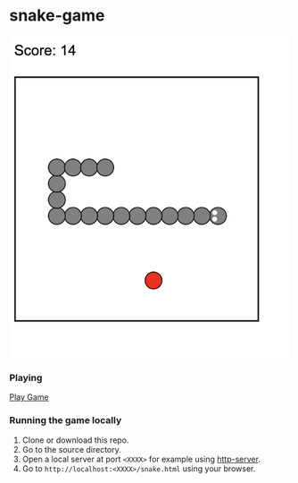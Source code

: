 # snake-game

![game image](https://github.com/jtimonen/snake-game/blob/main/img/img.png?raw=true)

### Playing

[Play Game](https://jtimonen.github.io/snake-game/snake.html)

### Running the game locally

1. Clone or download this repo.
2. Go to the source directory.
3. Open a local server at port `<XXXX>` for example using [http-server](https://www.npmjs.com/package/http-server).
4. Go to `http://localhost:<XXXX>/snake.html` using your browser.
